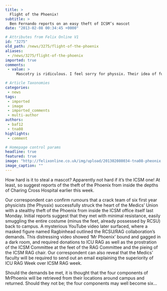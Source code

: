 ```yaml
---
title: >
  Flight of the Phoenix!
subtitle: >
  Ben Fernando reports on an easy theft of ICSM’s mascot
date: "2013-02-08 00:34:45 +0000"

# Attributes from Felix Online V1
id: "3275"
old_path: /news/3275/flight-of-the-phoenix
aliases:
 - /news/3275/flight-of-the-phoenix
imported: true
comments:
 - value: >
     Mascotry is ridiculous. I feel sorry for physsix. Their idea of fun appears to be to go all the way to Reynolds, not to have a drink, meet people and in doing so get a rare chance to hone their communication skills, but rather to steal a fancy dress costume.

# Article Taxonomies
categories:
 - news
tags:
 - imported
 - image
 - imported_comments
 - multi-author
authors:
 - baf12
 - tna08
highlights:
 - comment

# Homepage control params
headline: true
featured: true
image: "http://felixonline.co.uk/img/upload/201302080034-tna08-pheonix.jpg"
image_caption: ""
---
```


How hard is it to steal a mascot? Apparently not hard if it’s the ICSM one! At least, so suggest reports of the theft of the Phoenix from inside the depths of Charing Cross Hospital earlier this week.

Our correspondent can confirm rumours that a crack team of six first year physicists (the Physsix) successfully struck the heart of the Medics’ Union with a stealthy theft of the Phoenix from inside the ICSM office itself last Monday. Initial reports suggest that they met with minimal resistance, easily smuggling the entire costume (minus the feet, already possessed by RCSU) back to campus.
 A mysterious YouTube video later surfaced, where a masked figure named Ragbinhead outlined the RCSU/RAG collaboration’s demands. This distressing video showed ‘Mr Phoenix’ bound and gagged in a dark room, and required donations to ICU RAG as well as the prostration of the ICSM Committee at the feet of the RAG Committee and the pieing of the ICSM RAG chair. Our correspondent can also reveal that the Medics’ faculty will be required to send out an email explaining the superiority of ICU RAG Week over ICSM RAG week.

Should the demands be met, it is thought that the four components of MrPhoenix will be retrieved from their locations around campus and returned. Should they not be; the four components may well become six…
